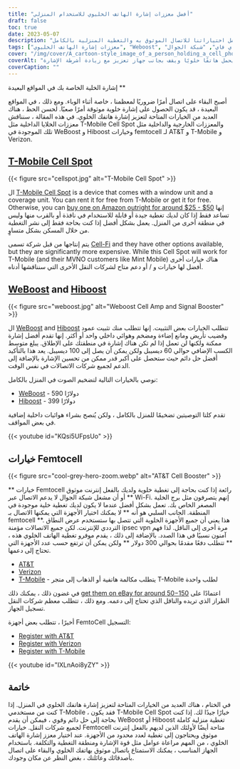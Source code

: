 ```yaml
---
title: "أفضل معززات إشارة الهاتف الخليوي للاستخدام المنزلي"
draft: false
toc: true
date: 2023-05-07
description: "عزز إشارة هاتفك الخلوي في المنزل من خلال أفضل اختياراتنا للاتصال الموثوق به والتغطية المنزلية بالكامل."
tags: ["معززات إشارة الهاتف الخليوي", "Weboost", "هيبووست", "اتصال المنزل", "تغطية الهاتف الخليوي", "فيمتوسيل", "مضخمات الإشارة الخلوية", "معززات الإشارة اللاسلكية", "أجهزة تعزيز الإشارة", "اتصال المحمول", "استقبال الهاتف الخليوي", "الصفحة الرئيسية الإنترنت", "معززات لاسلكية", "إلكترونيات", "تحسين المنزل", "الإتصالات", "تكنولوجيا", "منازل ذكية", "مكالمات واي فاي", "شبكة الجوال"]
cover: "/img/cover/A_cartoon-style_image_of_a_person_holding_a_cell_phone.png"
coverAlt: "صورة على غرار الرسوم المتحركة لشخص يحمل هاتفًا خلويًا ويقف بجانب جهاز تعزيز مع زيادة أشرطة الإشارة."
coverCaption: ""
---
```

 إشارة الخلية الخاصة بك في المواقع البعيدة **

أصبح البقاء على اتصال أمرًا ضروريًا لمعظمنا ، خاصة أثناء الوباء. ومع ذلك ، في المواقع البعيدة ، قد يكون الحصول على إشارة خلوية موثوقة أمرًا صعبًا. لحسن الحظ ، هناك العديد من الخيارات المتاحة لتعزيز إشارة هاتفك الخلوي. في هذه المقالة ، سنناقش معززات الخلايا الداخلية مثل T-Mobile Cell Spot والمعززات الخارجية والداخلية مثل تلك الموجودة في WeBoost و Hiboost وخيارات femtocell لـ AT&T و T-Mobile و Verizon.

## [T-Mobile Cell Spot](https://amzn.to/41cXppc)

{{< figure src="cellspot.jpg" alt="T-Mobile Cell Spot" >}}

ال [T-Mobile Cell Spot](https://amzn.to/41cXppc) is a device that comes with a window unit and a coverage unit. You can rent it for free from T-Mobile or get it for free. Otherwise, you can [buy one on Amazon outright for around $25 - $50](https://amzn.to/41cXppc) إنها تساعد فقط إذا كان لديك تغطية جيدة أو قابلة للاستخدام في نافذة أو بالقرب منها وليس في منطقة أخرى من المنزل. يعمل بشكل أفضل إذا كنت بحاجة فقط إلى نشر التغطية من خلال المسكن بشكل متساوٍ.

يتم إنتاجها من قبل شركة تسمى [Cell-Fi](https://nextivityinc.com/products/) and they have other options available, but they are significantly more expensive. While this Cell Spot will work for T-Mobile (and their MVNO customers like Mint Mobile) هناك خيارات أخرى أفضل لها خيارات و / أو دعم متاح لشركات النقل الأخرى التي سنناقشها أدناه.

## [WeBoost](https://amzn.to/42chuNG) and [Hiboost](https://amzn.to/3NPsSL6)

{{< figure src="weboost.jpg" alt="Weboost Cell Amp and Signal Booster" >}}

ال [WeBoost](https://amzn.to/42chuNG) and [Hiboost](https://amzn.to/3NPsSL6) تتطلب الخيارات بعض التثبيت. إنها تتطلب منك تثبيت عمود وقضيب تأريض ومانع إضاءة ومضخم وهوائي داخلي واحد أو أكثر. إنها تقدم أفضل إشارة ممكنة ولكنها لن تعمل إذا لم تكن هناك إشارة في منطقتك على الإطلاق. يبلغ متوسط الكسب الإضافي حوالي 60 ديسيبل ولكن يمكن أن يصل إلى 100 ديسيبل. يعد هذا بالتأكيد أفضل حل دائم حيث ستحصل على أكبر قدر ممكن من تحسين الإشارة بالإضافة إلى الدعم لجميع شركات الاتصالات في نفس الوقت.

نوصي بالخيارات التالية لتضخيم الصوت في المنزل بالكامل:

- [WeBoost](https://amzn.to/42chuNG) - 590 دولارًا
- [Hiboost](https://amzn.to/3NPsSL6) - 399 دولارًا

تقدم كلتا التوصيتين تضخيمًا للمنزل بالكامل ، ولكن يُنصح بشراء هوائيات داخلية إضافية في بعض المواقف.

{{< youtube id="KQsi5UFpsUo" >}}

## خيارات Femtocell

{{< figure src="cool-grey-hero-zoom.webp" alt="AT&T Cell Booster" >}}

** خيارات Femtocell رائعة إذا كنت بحاجة إلى تغطية خلوية ولديك بالفعل إنترنت موثوق ** أو أن مشغل شبكة الجوال لا يدعم الاتصال عبر Wi-Fi.
إنهم يتصرفون مثل برج الخلية المصغر الخاص بك.
تعمل بشكل أفضل عندما لا يكون لديك تغطية خلية موجودة في المنطقة.
الجانب السلبي هو أنه ** لا يمكنك اختيار الأجهزة التي يمكنها الاتصال بـ femtocell **. هذا يعني أن جميع الأجهزة الخلوية التي تتصل بها ستستخدم عرض النطاق الترددي للإنترنت. لكن جميع الاتصالات مؤمنة ipsec vpn مرة أخرى إلى الناقل. لذا فهم آمنون نسبيًا في هذا الصدد.
بالإضافة إلى ذلك ، يقدم موفرو تغطية الهاتف الخلوي هذه ، ** تتطلب دفعًا مقدمًا بحوالي 300 دولار ** ولكن يمكن أن ترتفع حسب عدد الأجهزة التي تحتاج إلى دعمها.
 
- [AT&T](https://www.att.com/buy/accessories/Specialty-Items/att-cell-booster.html)
- [Verizon](https://www.verizon.com/products/verizon-lte-network-extender/)
- [T-Mobile](https://www.t-mobile.com/support/coverage/4g-lte-cellspot) - يتطلب مكالمة هاتفية أو الذهاب إلى متجر T-Mobile لطلب واحدة

في غضون ذلك ، يمكنك ذلك [get them on eBay for around $50-$150](https://www.ebay.com/sch/i.html?_nkw=femtocell) اعتمادًا على الطراز الذي تريده والناقل الذي تحتاج إلى دعمه. ومع ذلك ، تتطلب معظم شركات النقل تسجيل الجهاز.

أخيرًا ، تتطلب بعض أجهزة FemtoCell التسجيل:

- [Register with AT&T](https://www.att.com/device-support/article/wireless/KM1458172/ATT/ATTSS2FII)
- [Register with Verizon](https://www.verizonwireless.com/content/wcms/overlays/register-signal-booster.html)
- [Register with T-Mobile](https://www.t-mobile.com/support/coverage/4g-lte-cellspot)

{{< youtube id="IXLnAoi8yZY" >}}

## خاتمة

في الختام ، هناك العديد من الخيارات المتاحة لتعزيز إشارة هاتفك الخلوي في المنزل. إذا كنت من مستخدمي T-Mobile ، فقد يكون T-Mobile Cell Spot خيارًا جيدًا لك. إذا كنت بحاجة إلى حل دائم وقوي ، فيمكن أن يقدم WeBoost أو Hiboost تغطية منزلية كاملة لجميع شركات النقل. خيارات Femtocell متاحة أيضًا لأولئك الذين لديهم بالفعل إنترنت موثوق ويحتاجون إلى تغطية لعدد محدود من الأجهزة. عند اختيار معزز إشارة الهاتف الخلوي ، من المهم مراعاة عوامل مثل قوة الإشارة ومنطقة التغطية والتكلفة. باستخدام الجهاز المناسب ، يمكنك الاستمتاع باتصال موثوق بهاتفك الخلوي والبقاء على اتصال بأصدقائك وعائلتك ، بغض النظر عن مكان وجودك.
